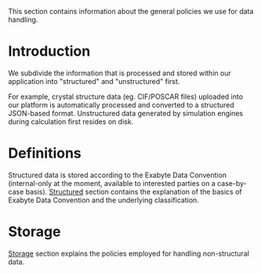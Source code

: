This section contains information about the general policies we use for data handling.

# Introduction

We subdivide the information that is processed and stored within our application into "structured" and "unstructured" first. 

For example, crystal structure data (eg. CIF/POSCAR files) uploaded into our platform is automatically processed and converted to a structured JSON-based format. Unstructured data generated by simulation engines during calculation first resides on disk. 

# Definitions

Structured data is stored according to the Exabyte Data Convention (internal-only at the moment, available to interested parties on a case-by-case basis). [Structured](structured.md) section contains the explanation of the basics of Exabyte Data Convention and the underlying classification.

# Storage

[Storage](storage.md) section explains the policies employed for handling non-structural data.
